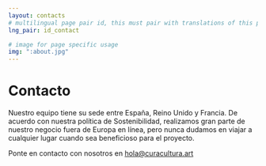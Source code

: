 ```yaml
---
layout: contacts
# multilingual page pair id, this must pair with translations of this page. (This name must be unique)
lng_pair: id_contact

# image for page specific usage
img: ":about.jpg"
---
```


# Contacto
Nuestro equipo tiene su sede entre España, Reino Unido y Francia. De acuerdo con nuestra política de Sostenibilidad, realizamos gran parte de nuestro negocio fuera de Europa en línea, pero nunca dudamos en viajar a cualquier lugar cuando sea beneficioso para el proyecto.

Ponte en contacto con nosotros en [hola@curacultura.art](mailto:hola@curacultura.art)

